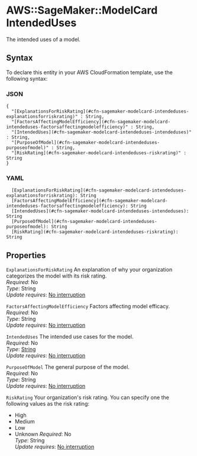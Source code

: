 # AWS::SageMaker::ModelCard IntendedUses<a name="aws-properties-sagemaker-modelcard-intendeduses"></a>

The intended uses of a model\.

## Syntax<a name="aws-properties-sagemaker-modelcard-intendeduses-syntax"></a>

To declare this entity in your AWS CloudFormation template, use the following syntax:

### JSON<a name="aws-properties-sagemaker-modelcard-intendeduses-syntax.json"></a>

```
{
  "[ExplanationsForRiskRating](#cfn-sagemaker-modelcard-intendeduses-explanationsforriskrating)" : String,
  "[FactorsAffectingModelEfficiency](#cfn-sagemaker-modelcard-intendeduses-factorsaffectingmodelefficiency)" : String,
  "[IntendedUses](#cfn-sagemaker-modelcard-intendeduses-intendeduses)" : String,
  "[PurposeOfModel](#cfn-sagemaker-modelcard-intendeduses-purposeofmodel)" : String,
  "[RiskRating](#cfn-sagemaker-modelcard-intendeduses-riskrating)" : String
}
```

### YAML<a name="aws-properties-sagemaker-modelcard-intendeduses-syntax.yaml"></a>

```
  [ExplanationsForRiskRating](#cfn-sagemaker-modelcard-intendeduses-explanationsforriskrating): String
  [FactorsAffectingModelEfficiency](#cfn-sagemaker-modelcard-intendeduses-factorsaffectingmodelefficiency): String
  [IntendedUses](#cfn-sagemaker-modelcard-intendeduses-intendeduses): String
  [PurposeOfModel](#cfn-sagemaker-modelcard-intendeduses-purposeofmodel): String
  [RiskRating](#cfn-sagemaker-modelcard-intendeduses-riskrating): String
```

## Properties<a name="aws-properties-sagemaker-modelcard-intendeduses-properties"></a>

`ExplanationsForRiskRating`  <a name="cfn-sagemaker-modelcard-intendeduses-explanationsforriskrating"></a>
An explanation of why your organization categorizes the model with its risk rating\.  
*Required*: No  
*Type*: String  
*Update requires*: [No interruption](https://docs.aws.amazon.com/AWSCloudFormation/latest/UserGuide/using-cfn-updating-stacks-update-behaviors.html#update-no-interrupt)

`FactorsAffectingModelEfficiency`  <a name="cfn-sagemaker-modelcard-intendeduses-factorsaffectingmodelefficiency"></a>
Factors affecting model efficacy\.  
*Required*: No  
*Type*: String  
*Update requires*: [No interruption](https://docs.aws.amazon.com/AWSCloudFormation/latest/UserGuide/using-cfn-updating-stacks-update-behaviors.html#update-no-interrupt)

`IntendedUses`  <a name="cfn-sagemaker-modelcard-intendeduses-intendeduses"></a>
The intended use cases for the model\.  
*Required*: No  
*Type*: [String](#aws-properties-sagemaker-modelcard-intendeduses)  
*Update requires*: [No interruption](https://docs.aws.amazon.com/AWSCloudFormation/latest/UserGuide/using-cfn-updating-stacks-update-behaviors.html#update-no-interrupt)

`PurposeOfModel`  <a name="cfn-sagemaker-modelcard-intendeduses-purposeofmodel"></a>
The general purpose of the model\.  
*Required*: No  
*Type*: String  
*Update requires*: [No interruption](https://docs.aws.amazon.com/AWSCloudFormation/latest/UserGuide/using-cfn-updating-stacks-update-behaviors.html#update-no-interrupt)

`RiskRating`  <a name="cfn-sagemaker-modelcard-intendeduses-riskrating"></a>
Your organization's risk rating\. You can specify one the following values as the risk rating:  
+ High
+ Medium
+ Low
+ Unknown
*Required*: No  
*Type*: String  
*Update requires*: [No interruption](https://docs.aws.amazon.com/AWSCloudFormation/latest/UserGuide/using-cfn-updating-stacks-update-behaviors.html#update-no-interrupt)
